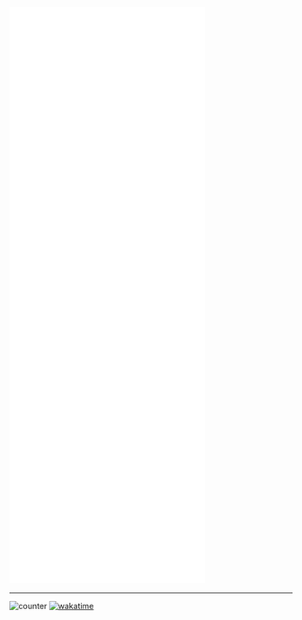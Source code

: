 ![Metrics](https://github.com/isaackenyon/isaackenyon/blob/main/github-metrics.svg)

---

![counter](https://enmwzdibud15tj4.m.pipedream.net)
[![wakatime](https://wakatime.com/badge/user/26b4fdab-e8a8-4f3c-b996-801e991732aa.svg)](https://wakatime.com/@26b4fdab-e8a8-4f3c-b996-801e991732aa)
